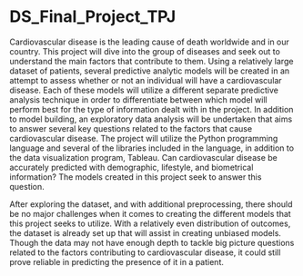 # DS_Final_Project_TPJ
Cardiovascular disease is the leading cause of death worldwide and in our country. This project will dive into the group of diseases and seek out to understand the main factors that contribute to them. Using a relatively large dataset of patients, several predictive analytic models will be created in an attempt to assess whether or not an individual will have a cardiovascular disease. Each of these models will utilize a different separate predictive analysis technique in order to differentiate between which model will perform best for the type of information dealt with in the project. In addition to model building, an exploratory data analysis will be undertaken that aims to answer several key questions related to the factors that cause cardiovascular disease. The project will utilize the Python programming language and several of the libraries included in the language, in addition to the data visualization program, Tableau. Can cardiovascular disease be accurately predicted with demographic, lifestyle, and biometrical information? The models created in this project seek to answer this question. 

After exploring the dataset, and with additional preprocessing, there should be no major challenges when it comes to creating the different models that this project seeks to utilize. With a relatively even distribution of outcomes, the dataset is already set up that will assist in creating unbiased models. Though the data may not have enough depth to tackle big picture questions related to the factors contributing to cardiovascular disease, it could still prove reliable in predicting the presence of it in a patient.
